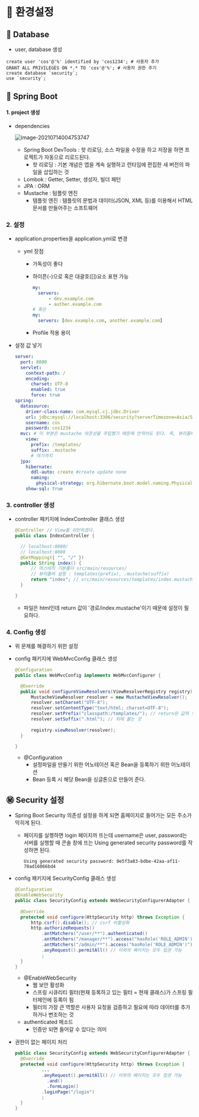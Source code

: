 # :pencil: 환경설정

## :minidisc: Database

- user, database 생성

```mysql
create user 'cos'@'%' identified by 'cos1234'; # 사용자 추가
GRANT ALL PRIVILEGES ON *.* TO 'cos'@'%'; # 사용자 권한 주기
create database `security`;
use `security`;
```



## :bouquet: Spring Boot

#### 1. project 생성

- dependencies

  ![image-20210714004753747](..\img\image-20210714004753747.png)

  - Spring Boot DevTools : 핫 리로딩, 소스 파일을 수정을 하고 저장을 하면 프로젝트가 자동으로 리로드된다.
    - 핫 리로딩 : 기본 개념은 앱을 계속 실행하고 런타임에 편집한 새 버전의 파일을 삽입하는 것
  - Lombok : Getter, Setter, 생성자, 빌더 패턴
  - JPA : ORM
  - Mustache : 텀플릿 엔진
    - 템플릿 엔진 : 템플릿의 문법과 데이터(JSON, XML 등)를 이용해서 HTML 문서를 만들어주는 소프트웨어



### 2. 설정

- application.properties을 application.yml로 변경

  - yml 장점

    - 가독성이 좋다

    - 하이픈(-)으로 혹은 대괄호([])요소 표현 가능

      ```yaml
      my:
      	servers:
      		- dev.example.com
      		- auther.example.com
      # 혹은
      my:
      	servers: [dev.example.com, another.example.com]
      ```

    - Profile 적용 용이

- 설정 값 넣기

  ```yaml
  server:
    port: 8080
    servlet:
      context-path: /
      encoding:
        charset: UTF-8
        enabled: true
        force: true
  spring:
    datasource:
      driver-class-name: com.mysql.cj.jdbc.Driver
      url: jdbc:mysql://localhost:3306/security?serverTimezone=Asia/Seoul
      username: cos
      password: cos1234
    mvc: # 이 부분은 mustache 의존성을 주입했기 때문에 안적어도 된다. 즉, 뷰리졸버 설정 생략 가능
      view:
        prefix: /templates/
        suffix: .mustache
        # 여기까지
    jpa:
      hibernate:
        ddl-auto: create #create update none
        naming:
          physical-strategy: org.hibernate.boot.model.naming.PhysicalNamingStrategyStandardImpl
      show-sql: true
  ```

  



### 3. controller 생성

- controller 패키지에 IndexController 클래스 생성

  ```java
  @Controller // View를 리턴하겠다.
  public class IndexController {
  
  	// localhost:8080/
  	// localhost:8080
  	@GetMapping({ "", "/" })
  	public String index() {
  		// 머스테치 기본폴더 src/main/resources/
  		// 뷰리졸버 설정 : templates(prefix), .mustache(suffix)
  		return "index"; // src/main/resources/templates/index.mustache
  	}
  
  }
  ```

  - 파일은 html인데 return 값이 '경로/index.mustache'이기 때문에 설정이 필요하다.



### 4. Config 생성

- 위 문제를 해결하기 위한 설정

- config 패키지에 WebMvcConfig 클래스 생성

  ```java
  @Configuration
  public class WebMvcConfig implements WebMvcConfigurer {
  
  	@Override
  	public void configureViewResolvers(ViewResolverRegistry registry) {
  		MustacheViewResolver resolver = new MustacheViewResolver();
  		resolver.setCharset("UTF-8");
  		resolver.setContentType("text/html; charset=UTF-8");
  		resolver.setPrefix("classpath:/templates/"); // return된 값의 앞에 붙는 것
  		resolver.setSuffix(".html"); // 뒤에 붙는 것
  		
  		registry.viewResolver(resolver);
  	}
  
  }
  ```

  - @Configuration
    - 설정파일을 만들기 위한 어노테이션 혹은 Bean을 등록하기 위한 어노테이션
    - Bean 등록 시 해당 Bean을 싱글톤으로 만들어 준다.



## :secret: Security 설정

- Spring Boot Security 의존성 설정을 하게 되면 홈페이지로 들어가는 모든 주소가 막히게 된다.
  - 페이지를 실행하면 login 페이지까 뜨는데 username은 user, password는 서버를 실행할 때 콘솔 창에 뜨는 Using generated security password를 작성하면 된다.

    ```
    Using generated security password: 0e5f3a83-bdbe-42aa-af11-78ad16066bd4
    ```

- config 패키지에 SecurityConfig 클래스 생성

  ```java
  @Configuration
  @EnableWebSecurity
  public class SecurityConfig extends WebSecurityConfigurerAdapter {
  	
  	@Override
  	protected void configure(HttpSecurity http) throws Exception {
  		http.csrf().disable(); // csrf 비활성화
  		http.authorizeRequests()
  			.antMatchers("/user/**").authenticated()
  			.antMatchers("/manager/**").access("hasRole('ROLE_ADMIN') or hasRole('ROLE_MANAGER')")
  			.antMatchers("/admin/**").access("hasRole('ROLE_ADMIN')")
  			.anyRequest().permitAll() // 이외의 페이지는 모두 접권 가능
  			;
  	}
  }
  ```

  - @EnableWebSecurity
    - 웹 보안 활성화
    - 스프링 시큐리티 필터(현재 등록하고 있는 필터 = 현재 클래스)가 스프링 필터체인에 등록이 됨
    - 필터의 가장 큰 역할은 사용자 요청을 검증하고 필요에 따라 데이터를 추가하거나 변조하는 것
  - authenticated 메소드
    - 인증만 되면 들어갈 수 있다는 의미

- 권한이 없는 페이지 처리

  ```java
  public class SecurityConfig extends WebSecurityConfigurerAdapter {
  	@Override
  	protected void configure(HttpSecurity http) throws Exception {
  			...
  			.anyRequest().permitAll() // 이외의 페이지는 모두 접권 가능
              .and()
              .formLogin()
  			.loginPage("/login")
  			;
  	}
  }
  ```

  
